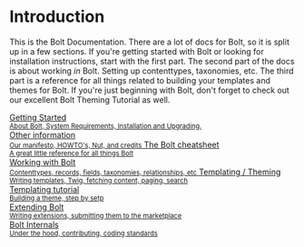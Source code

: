 Introduction
============

This is the Bolt Documentation. There are a lot of docs for Bolt, so it is split up in a few sections. If you're getting started with Bolt or looking for installation instructions, start with the first part. 
The second part of the docs is about working _in_ Bolt. Setting up contenttypes, taxonomies, etc. The third part is a reference for all things related to building your templates and themes for Bolt. If you're just beginning with Bolt, don't forget to check out our excellent Bolt Theming Tutorial as well. 

<a href="#" class="button large expand docsintro">
Getting Started<br>
<small>About Bolt, System Requirements, Installation and Upgrading.</small>
</a>

<div class="docsintro">
<a href="#" class="button medium docsintro">
Other information<br>
<small>Our manifesto, HOWTO's, Nut, and credits</small>
</a>
<a href="#" class="button medium docsintro">
The Bolt cheatsheet<br>
<small>A great little reference for all things Bolt</small>
</a>
</div>

<a href="#" class="button large expand docsintro">
Working with Bolt<br>
<small>Contenttypes, records, fields, taxonomies, relationships, etc</small>
</a>

<a href="#" class="button large expand docsintro">
Templating / Theming<br>
<small>Writing templates, Twig, fetching content, paging, search</small>
</a>

<div class="docsintro">
<a href="#" class="button medium docsintro">
Templating tutorial<br>
<small>Building a theme, step by setp</small>
</a>
</div>

<a href="#" class="button large expand docsintro">
Extending Bolt<br>
<small>Writing extensions, submitting them to the marketplace</small>
</a>

<div class="docsintro">
<a href="#" class="button medium docsintro">
Bolt Internals<br>
<small>Under the hood, contributing, coding standards</small>
</a>
</div>
